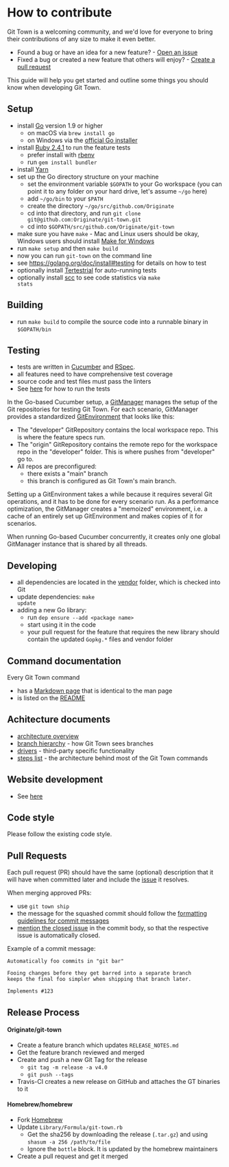 # How to contribute

Git Town is a welcoming community, and we'd love for everyone to bring their
contributions of any size to make it even better.

- Found a bug or have an idea for a new feature? -
  [Open an issue](https://github.com/Originate/git-town/issues/new)
- Fixed a bug or created a new feature that others will enjoy? -
  [Create a pull request](https://help.github.com/articles/using-pull-requests/)

This guide will help you get started and outline some things you should know
when developing Git Town.

## Setup

- install [Go](https://golang.org) version 1.9 or higher
  - on macOS via `brew install go`
  - on Windows via the [official Go installer](https://golang.org/dl)
- install [Ruby 2.4.1](https://www.ruby-lang.org/en/documentation/installation)
  to run the feature tests
  - prefer install with [rbenv](https://github.com/sstephenson/rbenv)
  - run `gem install bundler`
- install [Yarn](https://yarnpkg.com/)
- set up the Go directory structure on your machine
  - set the environment variable `$GOPATH` to your Go workspace (you can point
    it to any folder on your hard drive, let's assume `~/go` here)
  - add `~/go/bin` to your `$PATH`
  - create the directory `~/go/src/github.com/Originate`
  - cd into that directory, and run
    `git clone git@github.com:Originate/git-town.git`
  - cd into `$GOPATH/src/github.com/Originate/git-town`
- make sure you have `make` - Mac and Linux users should be okay, Windows users
  should install
  [Make for Windows](http://gnuwin32.sourceforge.net/packages/make.htm)
- run <code textrun="verify-make-command">make setup</code> and then
  <code textrun="verify-make-command">make build</code>
- now you can run `git-town` on the command line
- see https://golang.org/doc/install#testing for details on how to test
- optionally install
  [Tertestrial](https://github.com/Originate/tertestrial-server) for
  auto-running tests
- optionally install [scc](https://github.com/boyter/scc) to see code statistics
  via <code textrun="verify-make-command">make stats</code>

## Building

- run <code textrun="verify-make-command">make build</code> to compile the
  source code into a runnable binary in `$GOPATH/bin`

## Testing

- tests are written in [Cucumber](https://cucumber.io) and
  [RSpec](https://rspec.info).
- all features need to have comprehensive test coverage
- source code and test files must pass the linters
- See [here](./documentation/development/testing.md) for how to run the tests

In the Go-based Cucumber setup, a [GitManager](test/git_manager.go) manages the
setup of the Git repositories for testing Git Town. For each scenario,
GitManager provides a standardized [GitEnvironment](test/git_environment.go)
that looks like this:

- The "developer" GitRepository contains the local workspace repo. This is where
  the feature specs run.
- The "origin" GitRepository contains the remote repo for the workspace repo in
  the "developer" folder. This is where pushes from "developer" go to.
- All repos are preconfigured:
  - there exists a "main" branch
  - this branch is configured as Git Town's main branch.

Setting up a GitEnvironment takes a while because it requires several Git
operations, and it has to be done for every scenario run. As a performance
optimization, the GitManager creates a "memoized" environment, i.e. a cache of
an entirely set up GitEnvironment and makes copies of it for scenarios.

When running Go-based Cucumber concurrently, it creates only one global
GitManager instance that is shared by all threads.

## Developing

- all dependencies are located in the [vendor](vendor) folder, which is checked
  into Git
- update dependencies: <code textrun="verify-make-command">make update</code>
- adding a new Go library:
  - run `dep ensure --add <package name>`
  - start using it in the code
  - your pull request for the feature that requires the new library should
    contain the updated `Gopkg.*` files and vendor folder

## Command documentation

Every Git Town command

- has a [Markdown page](./documentation/commands) that is identical to the man
  page
- is listed on the [README](./README.md)

## Achitecture documents

- [architecture overview](./documentation/development/architecture.md)
- [branch hierarchy](./documentation/development/branch_hierarchy.md) - how Git
  Town sees branches
- [drivers](./documentation/development/drivers.md) - third-party specific
  functionality
- [steps list](./documentation/development/steps_list.md) - the architecture
  behind most of the Git Town commands

## Website development

- See [here](./documentation/development/website.md)

## Code style

Please follow the existing code style.

## Pull Requests

Each pull request (PR) should have the same (optional) description that it will
have when committed later and include the
[issue](https://github.com/Originate/git-town/issues) it resolves.

When merging approved PRs:

- use `git town ship`
- the message for the squashed commit should follow the
  [formatting guidelines for commit messages](http://tbaggery.com/2008/04/19/a-note-about-git-commit-messages.html)
- [mention the closed issue](https://help.github.com/articles/closing-issues-via-commit-messages)
  in the commit body, so that the respective issue is automatically closed.

Example of a commit message:

```
Automatically foo commits in "git bar"

Fooing changes before they get barred into a separate branch
keeps the final foo simpler when shipping that branch later.

Implements #123
```

## Release Process

#### Originate/git-town

- Create a feature branch which updates `RELEASE_NOTES.md`
- Get the feature branch reviewed and merged
- Create and push a new Git Tag for the release
  - `git tag -m release -a v4.0`
  - `git push --tags`
- Travis-CI creates a new release on GitHub and attaches the GT binaries to it

#### Homebrew/homebrew

- Fork [Homebrew](https://github.com/Homebrew/homebrew)
- Update `Library/Formula/git-town.rb`
  - Get the sha256 by downloading the release (`.tar.gz`) and using
    `shasum -a 256 /path/to/file`
  - Ignore the `bottle` block. It is updated by the homebrew maintainers
- Create a pull request and get it merged
